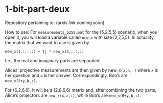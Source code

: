 # 1-bit-part-deux
Repository pertaining to:
(arxiv link coming soon)

How to use:
For `measurements_5255.mat` for the (5,2,5,5) scenario, when you open it, you will load a variable called `new_x` with size (2,7,5,5). In actuality, the matrix that we want to use is given by

`new_x(1,:,:,:) + 1j * new_x(2,:,:,:)`

I.e., the real and imaginary parts are separated.

Alices’ projective measurements are then given by new_x`(x,a,:)` where `x` is her question and `a` is her answer. Correspondingly, Bob’s are `new_x(5+y,b,:)`.

For (6,2,6,6), it will be a (2,8,6,6) matrix and, after combining the two parts, Alice’s projectors are `new_x(x,a,:)`, while Bob’s are `new_x(6+y,b,:)`.
